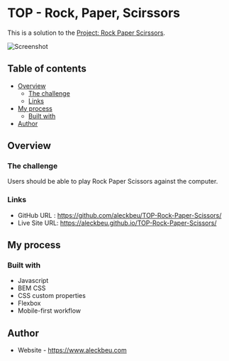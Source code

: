 # TOP - Rock, Paper, Scirssors

This is a solution to the [Project: Rock Paper Scirssors](https://www.theodinproject.com/lessons/foundations-rock-paper-scissors).

![Screenshot](https://aleckbeu.github.io/TOP-Rock-Paper-Scissors/assets/images/screenshot.png)

## Table of contents

- [Overview](#overview)
  - [The challenge](#the-challenge)
  - [Links](#links)
- [My process](#my-process)
  - [Built with](#built-with)
- [Author](#author)

## Overview

### The challenge

Users should be able to play Rock Paper Scissors against the computer.

### Links

- GitHub URL : https://github.com/aleckbeu/TOP-Rock-Paper-Scissors/
- Live Site URL: https://aleckbeu.github.io/TOP-Rock-Paper-Scissors/

## My process

### Built with

- Javascript
- BEM CSS
- CSS custom properties
- Flexbox
- Mobile-first workflow

## Author

- Website - https://www.aleckbeu.com
